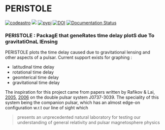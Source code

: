 # PERISTOLE

[![codeastro](https://img.shields.io/badge/Made%20at-Code/Astro-blueviolet.svg)](https://semaphorep.github.io/codeastro/)
![](https://img.shields.io/github/license/centarsirius/peristole)
[![pypi](https://img.shields.io/pypi/v/maglimit)](https://pypi.org/project/peristole/)
[![DOI](https://zenodo.org/badge/DOI/10.5281/zenodo.6744001.svg)](https://doi.org/10.5281/zenodo.6744001)
[![Documentation Status](https://readthedocs.org/projects/maglimit/badge/?version=latest)](https://maglimit.readthedocs.io/en/latest/?badge=latest)

### PERISTOLE : PackagE that geneRates tIme delay plotS due To gravitatiOnaL lEnsing

PERISTOLE plots the time delay caused due to gravitational lensing and other aspects of a pulsar. Current support exists for graphing :
- latitudinal time delay
- rotational time delay
- geomterical time delay
- gravitational time delay

The inspiration for this project came from papers written by Rafikov & Lai, [2005]( https://doi.org/10.1086/429146), [2006](https://doi.org/10.1086/500346) on the double pulsar system J0737-3039. The speciality of this system being the companion pulsar, which has an almost edge-on configuration w.r.t our line of sight which 
> presents an unprecedented natural laboratory for testing our understanding of general relativity and pulsar magnetosphere physics
